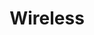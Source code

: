 ---
# This topic lives at
# https://digital.gov/topics/wireless

# Topic Title
title: "Wireless"

# description — keep it short and clear
summary: ""

# Weight
weight: 1

# For more information on managing topics,
# see https://github.com/GSA/digitalgov.gov/wiki/topics
---
